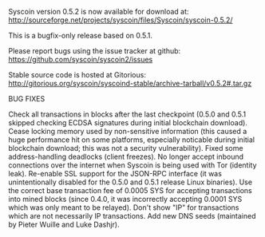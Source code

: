 Syscoin version 0.5.2 is now available for download at:
http://sourceforge.net/projects/syscoin/files/Syscoin/syscoin-0.5.2/

This is a bugfix-only release based on 0.5.1.

Please report bugs using the issue tracker at github:
https://github.com/syscoin/syscoin2/issues

Stable source code is hosted at Gitorious:
http://gitorious.org/syscoin/syscoind-stable/archive-tarball/v0.5.2#.tar.gz

BUG FIXES

Check all transactions in blocks after the last checkpoint (0.5.0 and 0.5.1 skipped checking ECDSA signatures during initial blockchain download).
Cease locking memory used by non-sensitive information (this caused a huge performance hit on some platforms, especially noticable during initial blockchain download; this was
not a security vulnerability).
Fixed some address-handling deadlocks (client freezes).
No longer accept inbound connections over the internet when Syscoin is being used with Tor (identity leak).
Re-enable SSL support for the JSON-RPC interface (it was unintentionally disabled for the 0.5.0 and 0.5.1 release Linux binaries).
Use the correct base transaction fee of 0.0005 SYS for accepting transactions into mined blocks (since 0.4.0, it was incorrectly accepting 0.0001 SYS which was only meant to be relayed).
Don't show "IP" for transactions which are not necessarily IP transactions.
Add new DNS seeds (maintained by Pieter Wuille and Luke Dashjr).
